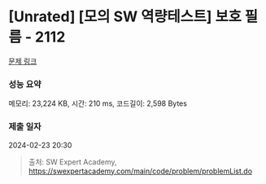 # [Unrated] [모의 SW 역량테스트] 보호 필름 - 2112 

[문제 링크](https://swexpertacademy.com/main/code/problem/problemDetail.do?contestProbId=AV5V1SYKAaUDFAWu) 

### 성능 요약

메모리: 23,224 KB, 시간: 210 ms, 코드길이: 2,598 Bytes

### 제출 일자

2024-02-23 20:30



> 출처: SW Expert Academy, https://swexpertacademy.com/main/code/problem/problemList.do